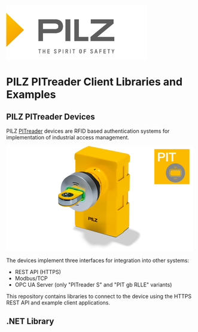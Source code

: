 [![PILZ](doc/pilz-logo.png)](https://www.pilz.com)

# PILZ PITreader Client Libraries and Examples

## PILZ PITreader Devices

PILZ [PITreader](https://www.pilz.com/en-INT/products/operating-and-monitoring/control-and-signal-devices/pitmode-operating-mode-selector-switch) devices are RFID based authentication systems for implementation of industrial access management.

[![PILZ PITreader](doc/pitreader_ptm.png)](https://www.pilz.com/en-INT/products/operating-and-monitoring/control-and-signal-devices/pitmode-operating-mode-selector-switch)

The devices implement three interfaces for integration into other systems:
- REST API (HTTPS)
- Modbus/TCP
- OPC UA Server (only "PITreader S" and "PIT gb RLLE" variants)

This repository contains libraries to connect to the device using the HTTPS REST API and example client applications.

## .NET Library

